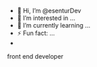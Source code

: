 - 👋 Hi, I’m @esenturDev
- 👀 I’m interested in ...
- 🌱 I’m currently learning ...
- ⚡ Fun fact: ...
- 

front end developer
<!---
esenturDev/esenturDev is a ✨ special ✨ repository because its `README.md` (this file) appears on your GitHub profile.
You can click the Preview link to take a look at your changes.
--->
